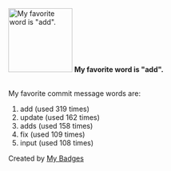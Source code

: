 <img src="https://my-badges.github.io/my-badges/favorite-word.png" alt="My favorite word is &quot;add&quot;." title="My favorite word is &quot;add&quot;." width="128">
<strong>My favorite word is &quot;add&quot;.</strong>
<br><br>

My favorite commit message words are:

1. add (used 319 times)
2. update (used 162 times)
3. adds (used 158 times)
4. fix (used 109 times)
5. input (used 108 times)


Created by <a href="https://github.com/my-badges/my-badges">My Badges</a>